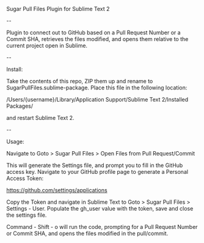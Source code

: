 Sugar Pull Files
Plugin for Sublime Text 2

--

Plugin to connect out to GitHub based on a Pull Request Number or a Commit SHA, retrieves the files modified, and opens them relative to the current project open in Sublime. 

--

Install:

Take the contents of this repo, ZIP them up and rename to SugarPullFiles.sublime-package. Place this file in the following location:

/Users/{username}/Library/Application Support/Sublime Text 2/Installed Packages/

and restart Sublime Text 2.

--

Usage:

Navigate to Goto > Sugar Pull Files > Open Files from Pull Request/Commit

This will generate the Settings file, and prompt you to fill in the GitHub access key. Navigate to your GitHub profile page to generate a Personal Access Token:

https://github.com/settings/applications

Copy the Token and navigate in Sublime Text to Goto > Sugar Pull Files > Settings - User. Populate the gh_user value with the token, save and close the settings file.

Command - Shift - o will run the code, prompting for a Pull Request Number or Commit SHA, and opens the files modified in the pull/commit.

